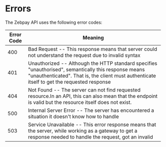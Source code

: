 # Errors

The Zebpay API uses the following error codes:


Error Code | Meaning
---------- | -------
400 | Bad Request -- This response means that server could not understand the request due to invalid syntax
401 | Unauthorized -- Although the HTTP standard specifies "unauthorised", semantically this response means "unauthenticated". That is, the client must authenticate itself to get the requested response
404 | Not Found -- The server can not find requested resource.In an API, this can also mean that the endpoint is valid but the resource itself does not exist.
500 | Internal Server Error -- The server has encountered a situation it doesn't know how to handle
503 | Service Unavailable -- This error response means that the server, while working as a gateway to get a response needed to handle the request, got an invalid 
